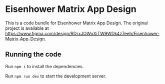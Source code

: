 
  # Eisenhower Matrix App Design

  This is a code bundle for Eisenhower Matrix App Design. The original project is available at https://www.figma.com/design/RDrxJOWxXiTW9WDk4z7eeh/Eisenhower-Matrix-App-Design.

  ## Running the code

  Run `npm i` to install the dependencies.

  Run `npm run dev` to start the development server.
  